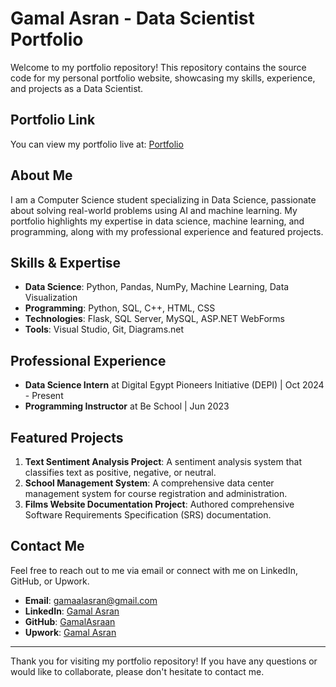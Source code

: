 # Gamal Asran - Data Scientist Portfolio


Welcome to my portfolio repository! This repository contains the source code for my personal portfolio website, showcasing my skills, experience, and projects as a Data Scientist.
## Portfolio Link

You can view my portfolio live at: [Portfolio](https://gamalasraan.github.io/Portfolio/portfolio.html)

## About Me

I am a Computer Science student specializing in Data Science, passionate about solving real-world problems using AI and machine learning. My portfolio highlights my expertise in data science, machine learning, and programming, along with my professional experience and featured projects.

## Skills & Expertise

- **Data Science**: Python, Pandas, NumPy, Machine Learning, Data Visualization
- **Programming**: Python, SQL, C++, HTML, CSS
- **Technologies**: Flask, SQL Server, MySQL, ASP.NET WebForms
- **Tools**: Visual Studio, Git, Diagrams.net

## Professional Experience

- **Data Science Intern** at Digital Egypt Pioneers Initiative (DEPI) | Oct 2024 - Present
- **Programming Instructor** at Be School | Jun 2023

## Featured Projects

1. **Text Sentiment Analysis Project**: A sentiment analysis system that classifies text as positive, negative, or neutral.
2. **School Management System**: A comprehensive data center management system for course registration and administration.
3. **Films Website Documentation Project**: Authored comprehensive Software Requirements Specification (SRS) documentation.

## Contact Me

Feel free to reach out to me via email or connect with me on LinkedIn, GitHub, or Upwork.

- **Email**: [gamaalasran@gmail.com](mailto:gamaalasran@gmail.com)
- **LinkedIn**: [Gamal Asran](https://linkedin.com/in/gamal-asran)
- **GitHub**: [GamalAsraan](https://github.com/GamalAsraan)
- **Upwork**: [Gamal Asran](https://www.upwork.com/freelancers/~01e0e2a4d2b234f352?viewMode=1)

---

Thank you for visiting my portfolio repository! If you have any questions or would like to collaborate, please don't hesitate to contact me.
